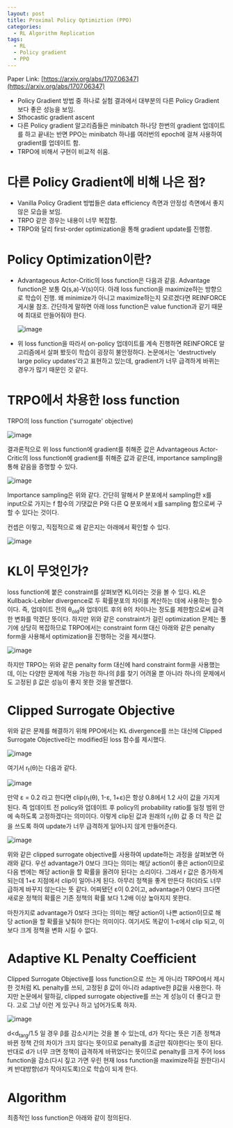 ```yaml
---
layout: post
title: Proximal Policy Optimiztion (PPO)
categories:
  - RL Algorithm Replication
tags:
  - RL
  - Policy gradient
  - PPO
---
```


Paper Link: [https://arxiv.org/abs/1707.06347](https://arxiv.org/abs/1707.06347)

* Policy Gradient 방법 중 하나로 실험 결과에서 대부분의 다른 Policy Gradient 보다 좋은 성능을 보임.
* Sthocastic gradient ascent
* 다른 Policy gradient 알고리즘들은 minibatch 하나당 한번의 gradient 업데이트를 하고 끝내는 반면 PPO는 minibatch 하나를 여러번의 epoch에 걸쳐 사용하여 gradient를 업데이트 함.
* TRPO에 비해서 구현이 비교적 쉬움.

# 다른 Policy Gradient에 비해 나은 점?

* Vanilla Policy Gradient 방법들은 data efficiency 측면과 안정성 측면에서 좋지 않은 모습을 보임.
* TRPO 같은 경우는 내용이 너무 복잡함.
* TRPO와 달리 first-order optimization을 통해 gradient update를 진행함.

# Policy Optimization이란?

* Advantageous Actor-Critic의 loss function은 다음과 같음. Advantage function은 보통 Q(s,a)-V(s)이다. 아래 loss function을 maximize하는 방향으로 학습이 진행.
왜 minimize가 아니고 maximize하는지 모르겠다면 REINFORCE 게시물 참조. 간단하게 말하면 아래 loss function은 value function과 같기 때문에 최대로 만들어줘야 한다.

    ![image](https://user-images.githubusercontent.com/45442859/130087533-d6a94f79-c982-4cd6-8f63-2df0d1cc8b0d.png)


* 위 loss function을 따라서 on-policy 업데이트를 계속 진행하면 REINFORCE 알고리즘에서 살펴 봤듯이 학습이 굉장히 불안정하다. 논문에서는 
'destructively large policy updates'라고 표현하고 있는데, gradient가 너무 급격하게 바뀌는 경우가 많기 때문인 것 같다.
  
# TRPO에서 차용한 loss function

TRPO의 loss function ('surrogate' objective)

![image](https://user-images.githubusercontent.com/45442859/130090051-b53fb5ba-1959-4806-9c41-ed6ce695dd2b.png)

결과론적으로 위 loss function에 gradient를 취해준 값은 Advantageous Actor-Critic의 loss function에 gradient를 취해준 값과 같은데, importance sampling을 통해 같음을 증명할 수 있다.

![image](https://user-images.githubusercontent.com/45442859/130090951-96fbd280-872f-4644-98d0-718224988f90.png)

Importance sampling은 위와 같다. 간단히 말해서 P 분포에서 sampling한 x를 input으로 가지는 f 함수의 기댓값은 P와 다른 Q 분포에서 x를 sampling 함으로써 
구할 수 있다는 것이다.

컨셉은 이렇고, 직접적으로 왜 같은지는 아래에서 확인할 수 있다.

![image](https://user-images.githubusercontent.com/45442859/130091876-81fbafe7-b26b-4612-8be7-e4c8115bea23.png)

# KL이 무엇인가?

loss function에 붙은 constraint를 살펴보면 KL이라는 것을 볼 수 있다. KL은 Kullback-Leibler divergence로 두 확률분포의 차이를 계산하는 데에 사용하는 함수이다.
즉, 업데이트 전의 &theta;<sub>old</sub>와 업데이트 후의 &theta;의 차이나는 정도를 제한함으로써 급격한 변화를 막겠단 뜻이다. 하지만 위와 같은 constraint가 걸린 optimization 문제는
풀기에 상당히 복잡하므로 TRPO에서는 constraint form 대신 아래와 같은 penalty form을 사용해서 optimization을 진행하는 것을 제시했다.

![image](https://user-images.githubusercontent.com/45442859/130375721-21e07832-c99b-434f-8db8-169d40cf5801.png)

하지만 TRPO는 위와 같은 penalty form 대신에 hard constraint form을 사용했는데, 이는 다양한 문제에 적용 가능한 하나의 &beta;를 찾기 어려울 뿐 아니라 하나의 문제에서도 고정된 &beta; 값은 성능이
좋지 못한 것을 발견했다. 

# Clipped Surrogate Objective

위와 같은 문제를 해결하기 위해 PPO에서는 KL divergence를 쓰는 대신에 Clipped Surrogate Objective라는 modified된 loss 함수를 제시했다. 

![image](https://user-images.githubusercontent.com/45442859/130376120-7daa3180-6fc7-49ea-8817-f43bb6955e82.png)

여기서 r<sub>t</sub>(&theta;)는 다음과 같다.

![image](https://user-images.githubusercontent.com/45442859/130376377-5ee7bf08-32cf-417b-b1ef-7218c12c206a.png)

만약 &epsilon; = 0.2 라고 한다면 clip(r<sub>t</sub>(&theta;), 1-&epsilon;, 1+&epsilon;)은 항상 0.8에서 1.2 사이 값을 가지게 된다. 즉 업데이트 전 policy와 업데이트 후 policy의 probability ratio를 일정 범위 안에 속하도록 고정하겠다는 의미이다.
이렇게 clip된 값과 원래의 r<sub>t</sub>(&theta;) 값 중 더 작은 값을 쓰도록 하여 update가 너무 급격하게 일어나지 않게 만들어준다.

![image](https://user-images.githubusercontent.com/45442859/130378700-cca4afbf-86e2-41a7-bcdb-379ed51d2496.png)

위와 같은 clipped surrogate objective를 사용하여 update하는 과정을 살펴보면 아래와 같다. 우선 advantage가 0보다 크다는 의미는 해당 action이 좋은 action이므로 다음 번에는 해당 action을 할 확률을 올려야 된다는 소리이다.
그래서 r 값은 증가하게 되는데 1+&epsilon; 지점에서 clip이 일어나게 된다. 아무리 정책을 좋게 만든다 하더라도 너무 급하게 바꾸지 않는다는 뜻 같다. 어찌됐던 &epsilon;이 0.2이고, advantage가 0보다 크다면 새로운 정책의 확률은
기존 정책의 확률 보다 1.2배 이상 높아지지 못한다.

마찬가지로 advantage가 0보다 크다는 의미는 해당 action이 나쁜 action이므로 해당 action을 할 확률을 낮춰야 한다는 의미이다. 여기서도 똑같이 1-&epsilon;에서 clip 되고, 이보다 크게 정책을 변화 시킬 수 없다.

# Adaptive KL Penalty Coefficient

Clipped Surrogate Objective를 loss function으로 쓰는 게 아니라 TRPO에서 제시한 것처럼 KL penalty를 쓰되, 고정된 &beta; 값이 아니라 adaptive한 &beta;값을 사용한다.
하지만 논문에서 말하길, clipped surrogate objective를 쓰는 게 성능이 더 좋다고 한다. 고로 그냥 이런 게 있구나 하고 넘어가도록 하자.

![image](https://user-images.githubusercontent.com/45442859/130473924-841d9f77-16fd-446f-acec-785f07304c4f.png)

d<d<sub>targ</sub>/1.5 일 경우 &beta;를 감소시키는 것을 볼 수 있는데, d가 작다는 뜻은 기존 정책과 바뀐 정책 간의 차이가 크지 않다는 뜻이므로 penalty를 조금만 줘야한다는 뜻이 된다.
반대로 d가 너무 크면 정책이 급격하게 바뀌었다는 뜻이므로 penalty를 크게 주어 loss function을 감소(다시 짚고 가면 우린 현재 loss function을 maximize하길 원한다)시켜 반대방향(d가 작아지도록)으로 학습이 되게 한다.

# Algorithm

최종적인 loss function은 아래와 같이 정의된다.

